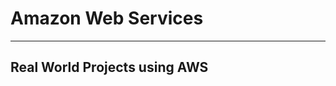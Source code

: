 # Amazon Web Services
***

**Real World Projects using AWS**
--------------------------------------------------------------------



